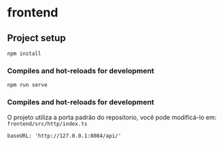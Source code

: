 # frontend

## Project setup
```
npm install
```

### Compiles and hot-reloads for development
```
npm run serve
```

### Compiles and hot-reloads for development

O projeto utiliza a porta padrão do repositorio, você pode modificá-lo em: `frontend/src/http/index.ts` 

````
baseURL: 'http://127.0.0.1:8084/api/'
````